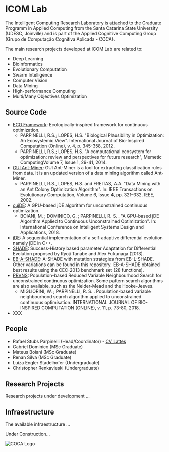 # ICOM Lab

<p>The Intelligent Computing Research Laboratory is attached to the Graduate Programm in Applied Computing from the Santa Catarina State University (UDESC, Joinville) and is part of the Applied Cognitive Computing Group (Grupo de Computa&ccedil;&atilde;o Cognitiva Aplicada - COCA).</p>
<p>The main research projects developed at ICOM Lab are related to:</p>
<ul>
<li title="" data-original-title="">Deep Learning</li>
<li title="" data-original-title="">Bioinformatics</li>
<li title="" data-original-title="">Evolutionary Computation</li>
<li title="" data-original-title="">Swarm Intelligence</li>
<li title="" data-original-title="">Computer Vision</li>
<li title="" data-original-title="">Data Mining</li>
<li title="" data-original-title="">High-performance Computing</li>
<li title="" data-original-title="">Multi/Many Objectives Optimization</li>
</ul>

## Source Code

<ul>
<li><a href="https://github.com/cocalabs/ECO-framework" target="_blank" rel="noopener">ECO Framework</a>: Ecologically-inspired framework for continuous optimization.
<ul>
<li>PARPINELLI, R.S.; LOPES, H.S. "Biological Plausibility in Optimization: An Ecosystemic View". International Journal of Bio-Inspired Computation (Online), v. 4, p. 345-358, 2012.</li>
<li>PARPINELLI, R.S.; LOPES, H.S. "A computational ecosystem for optimization: review and perspectives for future research", Memetic ComputingVolume 7, Issue 1, 29-41, 2014.</li>
</ul>
</li>
<li><a href="https://github.com/fernandomeyer/GUI-Ant-Miner" target="_blank" rel="noopener">GUI Ant-Miner</a>: GUI Ant-Miner is a tool for extracting classification rules from data. It is an updated version of a data mining algorithm called Ant-Miner.
<ul>
<li>PARPINELLI, R.S., LOPES, H.S. and FREITAS, A.A. "Data Mining with an Ant Colony Optimization Algorithm". In: IEEE Transactions on Evolutionary Computation, Volume 6, Issue 4, pp. 321&ndash;332. IEEE, 2002.</li>
</ul>
</li>
<li><a href="https://github.com/mateuz/cujDE" target="_blank" rel="noopener">cujDE</a>: A GPU-based jDE algorithm for unconstrained continuous optimization.<br />
<ul>
<li>
<div class="layout-cell-pad-5">BOIANI, M. ; DOMINICO, G. ; PARPINELLI, R. S. . "A GPU-based jDE Algorithm Applied to Continuous Unconstrained Optimization". In: International Conference on Intelligent Systems Design and Applications, 2018.</div>
</li>
</ul>
</li>
<li><a href="https://github.com/mateuz/jDE" target="_blank" rel="noopener">jDE</a>: A sequential implementation of a self-adaptive differential evolution namely jDE in C++.</li>
<li><a href="https://github.com/mateuz/SHADE" target="_blank" rel="noopener">SHADE</a>: <span class="text-gray-dark mr-2">Success-History based parameter Adaptation for Differential Evolution proposed by Ryoji Tanabe and Alex Fukunaga (2013).</span></li>
<li><a href="https://github.com/ChrisRenka/TCC" target="_blank" rel="noopener">EB-A-SHADE</a>: <span class="text-gray-dark mr-2">A-SHADE with mutation strategies from EB-L-SHADE. Other variations can be found in this repository. EB-A-SHADE obtained best results using the CEC-2013 benchmark set (28 functions).</span></li>  
<li><span class="text-gray-dark mr-2"><a href="https://github.com/wesklei/PRVNS" target="_blank" rel="noopener">PRVNS</a>: Population-based Reduced Variable Neighbourhood Search for unconstrained continuous optimization. Some pattern search algorithms are also available, such as the Nelder-Mead and the Hooke-Jeeves.</span>
<ul>
<li>
<div class="layout-cell-pad-5">MIGLIORINI, W. ; PARPINELLI, R. S. . Population-based variable neighbourhood search algorithm applied to unconstrained continuous optimisation. INTERNATIONAL JOURNAL OF BIO-INSPIRED COMPUTATION (ONLINE), v. 11, p. 73-80, 2018.</div>
</li>
</ul>
</li>
<li>XXX</li>
</ul>

## People

<ul>
<li>Rafael Stubs Parpinelli (Head/Coordinator) - <a href="http://lattes.cnpq.br/4456007001373501" target="_blank" rel="noopener">CV Lattes</a></li>
<li>Gabriel Dominico (MSc Graduate)</li>
<li>Mateus Boiani (MSc Graduate)</li>
<li>Renan Silva (MSc Graduate)</li>
<li>Luiza Engler Stadelhofer (Undergraduate)</li>
<li>Christopher Renkavieski (Undergraduate)</li>
</ul>
</li>

## Research Projects

Research projects under development ...

## Infraestructure

The available infraestructure  ...

</ul>
</div>
</div>
<p>Under Construction...</p>
<p><img style="display: block; margin-left: auto; margin-right: auto;" src="https://cocalabs.github.io/img/logo2.jpg" alt="COCA Logo" /></p>


